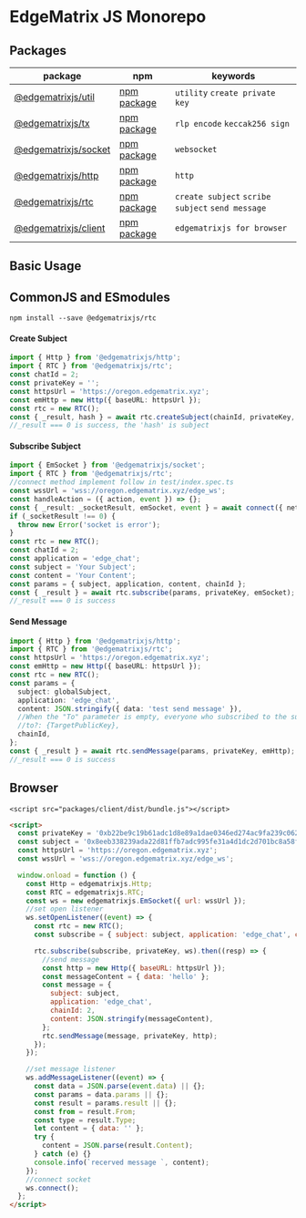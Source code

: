 # EdgeMatrix JS Monorepo

## Packages

| package                        | npm                       | keywords                                         |
| ------------------------------ | ------------------------- | ------------------------------------------------ |
| [@edgematrixjs/util][util]     | [npm package][npm-util]   | `utility` `create private key`                   |
| [@edgematrixjs/tx][tx]         | [npm package][npm-tx]     | `rlp encode` `keccak256 sign `                   |
| [@edgematrixjs/socket][socket] | [npm package][npm-socket] | `websocket`                                      |
| [@edgematrixjs/http][http]     | [npm package][npm-http]   | `http`                                           |
| [@edgematrixjs/rtc][rtc]       | [npm package][npm-rtc]    | `create subject` `scribe subject` `send message` |
| [@edgematrixjs/client][client] | [npm package][npm-client] | `edgematrixjs for browser`                       |

## Basic Usage

## CommonJS and ESmodules

```
npm install --save @edgematrixjs/rtc
```

#### Create Subject

```typescript
import { Http } from '@edgematrixjs/http';
import { RTC } from '@edgematrixjs/rtc';
const chatId = 2;
const privateKey = '';
const httpsUrl = 'https://oregon.edgematrix.xyz';
const emHttp = new Http({ baseURL: httpsUrl });
const rtc = new RTC();
const { _result, hash } = await rtc.createSubject(chainId, privateKey, emHttp);
//_result === 0 is success, the 'hash' is subject
```

#### Subscribe Subject

```typescript
import { EmSocket } from '@edgematrixjs/socket';
import { RTC } from '@edgematrixjs/rtc';
//connect method implement follow in test/index.spec.ts
const wssUrl = 'wss://oregon.edgematrix.xyz/edge_ws';
const handleAction = ({ action, event }) => {};
const { _result: _socketResult, emSocket, event } = await connect({ network: wssUrl, callback: handleAction });
if (_socketResult !== 0) {
  throw new Error('socket is error');
}
const rtc = new RTC();
const chatId = 2;
const application = 'edge_chat';
const subject = 'Your Subject';
const content = 'Your Content';
const params = { subject, application, content, chainId };
const { _result } = await rtc.subscribe(params, privateKey, emSocket);
//_result === 0 is success
```

#### Send Message

```typescript
import { Http } from '@edgematrixjs/http';
import { RTC } from '@edgematrixjs/rtc';
const httpsUrl = 'https://oregon.edgematrix.xyz';
const emHttp = new Http({ baseURL: httpsUrl });
const rtc = new RTC();
const params = {
  subject: globalSubject,
  application: 'edge_chat',
  content: JSON.stringify({ data: 'test send message' }),
  //When the "To" parameter is empty, everyone who subscribed to the subject will receive your message
  //to?: {TargetPublicKey},
  chainId,
};
const { _result } = await rtc.sendMessage(params, privateKey, emHttp);
//_result === 0 is success
```

## Browser

```
<script src="packages/client/dist/bundle.js"></script>
```

```html
<script>
  const privateKey = '0xb22be9c19b61adc1d8e89a1dae0346ed274ac9fa239c06286910c29f9fee59d3';
  const subject = '0x8eeb338239ada22d81ffb7adc995fe31a4d1dc2d701bc8a58fffe5b53e14281e';
  const httpsUrl = 'https://oregon.edgematrix.xyz';
  const wssUrl = 'wss://oregon.edgematrix.xyz/edge_ws';

  window.onload = function () {
    const Http = edgematrixjs.Http;
    const RTC = edgematrixjs.RTC;
    const ws = new edgematrixjs.EmSocket({ url: wssUrl });
    //set open listener
    ws.setOpenListener((event) => {
      const rtc = new RTC();
      const subscribe = { subject: subject, application: 'edge_chat', content: 'subject', chainId: 2 };

      rtc.subscribe(subscribe, privateKey, ws).then((resp) => {
        //send message
        const http = new Http({ baseURL: httpsUrl });
        const messageContent = { data: 'hello' };
        const message = {
          subject: subject,
          application: 'edge_chat',
          chainId: 2,
          content: JSON.stringify(messageContent),
        };
        rtc.sendMessage(message, privateKey, http);
      });
    });

    //set message listener
    ws.addMessageListener((event) => {
      const data = JSON.parse(event.data) || {};
      const params = data.params || {};
      const result = params.result || {};
      const from = result.From;
      const type = result.Type;
      let content = { data: '' };
      try {
        content = JSON.parse(result.Content);
      } catch (e) {}
      console.info(`recerved message `, content);
    });
    //connect socket
    ws.connect();
  };
</script>
```

[npm-util]: https://www.npmjs.com/package/@edgematrixjs/util
[npm-tx]: https://www.npmjs.com/package/@edgematrixjs/tx
[npm-socket]: https://www.npmjs.com/package/@edgematrixjs/socket
[npm-rtc]: https://www.npmjs.com/package/@edgematrixjs/rtc
[npm-http]: https://www.npmjs.com/package/@edgematrixjs/http
[npm-client]: https://www.npmjs.com/package/@edgematrixjs/client
[util]: ./packages/util
[tx]: ./packages/tx
[socket]: ./packages/socket
[rtc]: ./packages/rtc
[http]: ./packages/http
[client]: ./packages/client
